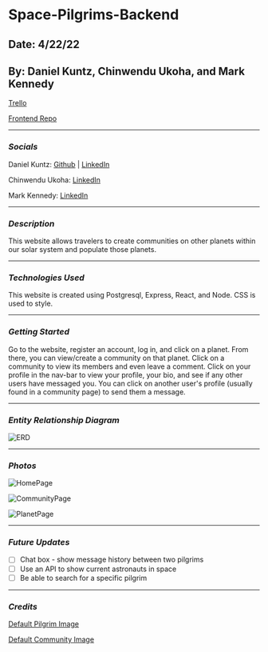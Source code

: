 # Space-Pilgrims-Backend

## Date: 4/22/22

## By: Daniel Kuntz, Chinwendu Ukoha, and Mark Kennedy

[Trello](https://trello.com/b/M5meLcNJ/space-pilgrims)

[Frontend Repo](https://github.com/kuntzd99/Space-Pilgrims-Frontend)

---

### **_Socials_**

Daniel Kuntz: [Github](https://github.com/kuntzd99) | [LinkedIn](https://www.linkedin.com/in/daniel-kuntz-09a036207/)

Chinwendu Ukoha: [LinkedIn](https://www.linkedin.com/in/chinwenduukoha)

Mark Kennedy: [LinkedIn](https://www.linkedin.com/in/kennedymark680/)

---

### **_Description_**

This website allows travelers to create communities on other planets within our solar system and populate those planets.

---

### **_Technologies Used_**

This website is created using Postgresql, Express, React, and Node. CSS is used to style.

---

### **_Getting Started_**

Go to the website, register an account, log in, and click on a planet. From there, you can view/create a community on that planet. Click on a community to view its members and even leave a comment. Click on your profile in the nav-bar to view your profile, your bio, and see if any other users have messaged you. You can click on another user's profile (usually found in a community page) to send them a message.

---

### **_Entity Relationship Diagram_**

![ERD](https://i.ibb.co/pQPVS8v/Screen-Shot-2022-04-21-at-9-05-43-PM.png)

---

### **_Photos_**

![HomePage](https://i.ibb.co/PQtPrPT/Screen-Shot-2022-04-21-at-9-08-09-PM.png)

![CommunityPage](https://i.ibb.co/VpsLnSd/Screen-Shot-2022-04-21-at-9-12-57-PM.png)

![PlanetPage](https://i.ibb.co/Wyr06QD/Screen-Shot-2022-04-21-at-9-20-13-PM.png)

---

### **_Future Updates_**

- [ ] Chat box - show message history between two pilgrims
- [ ] Use an API to show current astronauts in space
- [ ] Be able to search for a specific pilgrim

---

### **_Credits_**

[Default Pilgrim Image](https://www.clipartmax.com/png/middle/49-492189_thanksgiving-pilgrim-cartoon.png)

[Default Community Image](https://banner.holidaypng.com/20191015/ugw/thanksgiving-cartoon-pumpkin-for-thanksgiving-5da595af2a2601.98162897.png)
